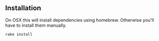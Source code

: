 ## Installation

On OSX this will install dependencies using homebrew. Otherwise you'll have to install them manually.

`rake install`

